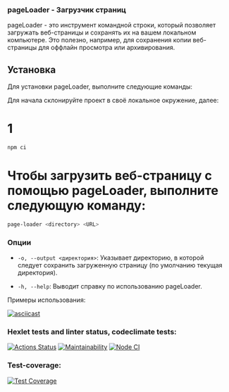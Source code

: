### pageLoader - Загрузчик страниц

pageLoader - это инструмент командной строки, который позволяет загружать веб-страницы и сохранять их на вашем локальном компьютере. Это полезно, например, для сохранения копии веб-страницы для оффлайн просмотра или архивирования.

## Установка

Для установки pageLoader, выполните следующие команды:

Для начала склонируйте проект в своё локальное окружение, далее:

# 1
```bash
npm ci 
```

# Чтобы загрузить веб-страницу с помощью pageLoader, выполните следующую команду:

```bash
page-loader <directory> <URL> 
```
### Опции

- `-o, --output <директория>`: Указывает директорию, в которой следует сохранить загруженную страницу (по умолчанию текущая директория).

- `-h, --help`: Выводит справку по использованию pageLoader.

Примеры использования:

[![asciicast](https://asciinema.org/a/BeeiZ6lH9Mm9vjd478TAjbLFr.svg)](https://asciinema.org/a/BeeiZ6lH9Mm9vjd478TAjbLFr)
### Hexlet tests and linter status, codeclimate tests:
[![Actions Status](https://github.com/AndreyPiganov/fullstack-javascript-project-4/workflows/hexlet-check/badge.svg)](https://github.com/AndreyPiganov/fullstack-javascript-project-4/actions)
[![Maintainability](https://api.codeclimate.com/v1/badges/5f2f5d99127978f39209/maintainability)](https://codeclimate.com/github/AndreyPiganov/fullstack-javascript-project-4/maintainability)
[![Node CI](https://github.com/AndreyPiganov/fullstack-javascript-project-4/actions/workflows/node.js.yml/badge.svg)](https://github.com/AndreyPiganov/fullstack-javascript-project-4/actions/workflows/node.js.yml)

### Test-coverage:
[![Test Coverage](https://api.codeclimate.com/v1/badges/5f2f5d99127978f39209/test_coverage)](https://codeclimate.com/github/AndreyPiganov/fullstack-javascript-project-4/test_coverage)